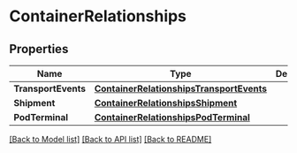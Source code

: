 # ContainerRelationships

## Properties

Name | Type | Description | Notes
------------ | ------------- | ------------- | -------------
**TransportEvents** | [**ContainerRelationshipsTransportEvents**](container_relationships_transport_events.md) |  | [optional] 
**Shipment** | [**ContainerRelationshipsShipment**](container_relationships_shipment.md) |  | [optional] 
**PodTerminal** | [**ContainerRelationshipsPodTerminal**](container_relationships_pod_terminal.md) |  | [optional] 

[[Back to Model list]](../README.md#documentation-for-models) [[Back to API list]](../README.md#documentation-for-api-endpoints) [[Back to README]](../README.md)


